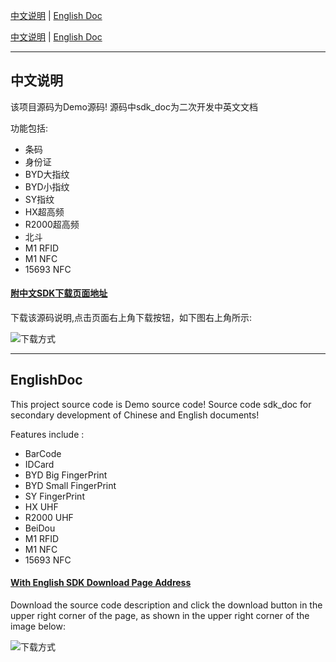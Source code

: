 
[中文说明](https://coding.net/u/CoreWise/p/CoreWiseDemo/git/blob/master/readme_zh.md)  | [English Doc](https://coding.net/u/CoreWise/p/CoreWiseDemo/git/blob/master/readme_en.md)



[中文说明](#user-content-中文说明) | [English Doc](#user-content-EnglishDoc)

---
## 中文说明

该项目源码为Demo源码! 源码中sdk_doc为二次开发中英文文档

功能包括:
- 条码
- 身份证
- BYD大指纹
- BYD小指纹
- SY指纹
- HX超高频
- R2000超高频
- 北斗
- M1 RFID
- M1 NFC
- 15693 NFC

#### [附中文SDK下载页面地址](https://git.coding.net/CoreWise/SDK.git)

下载该源码说明,点击页面右上角下载按钮，如下图右上角所示:

![下载方式](https://i.loli.net/2019/05/05/5cce430445736.png)




----

## EnglishDoc


This project source code is Demo source code! Source code sdk_doc for secondary development of Chinese and English documents!

Features include :

- BarCode
- IDCard
- BYD Big FingerPrint
- BYD Small FingerPrint
- SY FingerPrint
- HX UHF
- R2000 UHF
- BeiDou
- M1 RFID
- M1 NFC
- 15693 NFC

#### [With English SDK Download Page Address](https://git.coding.net/CoreWise/SDK.git)

Download the source code description and click the download button in the upper right corner of the page, as shown in the upper right corner of the image below:

![下载方式](https://i.loli.net/2019/05/05/5cce430445736.png)